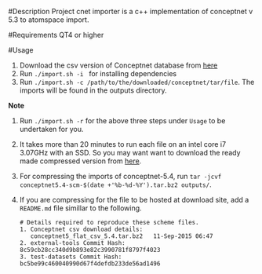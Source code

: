 
#Description
Project cnet importer is a c++ implementation of conceptnet v 5.3 to atomspace import.

#Requirements
QT4 or higher

#Usage
1. Download the csv version of Conceptnet database from
   [here](http://conceptnet5.media.mit.edu/downloads/current/)
2. Run `./import.sh -i ` for installing dependencies
3. Run `./import.sh -c /path/to/the/downloaded/conceptnet/tar/file`. The imports
   will be found in the outputs directory.

**Note**
1. Run `./import.sh -r` for the above three steps under `Usage` to be
   undertaken for you.
2. It takes more than 20 minutes to run each file on an intel core i7
   3.07GHz with an SSD. So you may want want to download the ready made
   compressed version from [here](http://buildbot.opencog.org/downloads/).
3. For compressing the imports of conceptnet-5.4, run
   `tar -jcvf conceptnet5.4-scm-$(date +'%b-%d-%Y').tar.bz2 outputs/`.
4. If you are compressing for the file to be hosted at download site, add a
   `README.md` file simillar to the following.

   ```
   # Details required to reproduce these scheme files.
   1. Conceptnet csv download details:
      conceptnet5_flat_csv_5.4.tar.bz2   11-Sep-2015 06:47
   2. external-tools Commit Hash: 8c59cb28cc340d9b893e82c3990781f8797f4023
   3. test-datasets Commit Hash: bc5be99c460040990d67f4defdb233de56ad1496
   ```
